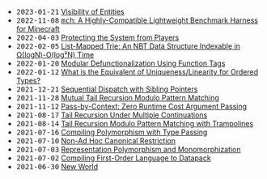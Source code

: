 - <samp>2023-01-21</samp> [Visibility of Entities](https://github.com/intsuc/blog/blob/main/posts/2023-01-21.md)
- <samp>2022-11-08</samp> [<samp>mch</samp>: A Highly-Compatible Lightweight Benchmark Harness for Minecraft](https://github.com/intsuc/blog/blob/main/posts/2022-11-08.md)
- <samp>2022-04-03</samp> [Protecting the System from Players](https://github.com/intsuc/blog/blob/main/posts/2022-04-03.md)
- <samp>2022-02-05</samp> [List-Mapped Trie: An NBT Data Structure Indexable in Ω(logN)-O(log²N) Time](https://github.com/intsuc/blog/blob/main/posts/2022-02-05.md)
- <samp>2022-01-20</samp> [Modular Defunctionalization Using Function Tags](https://github.com/intsuc/blog/blob/main/posts/2022-01-20.md)
- <samp>2022-01-12</samp> [What is the Equivalent of Uniqueness/Linearity for Ordered Types?](https://github.com/intsuc/blog/blob/main/posts/2022-01-12.md)
- <samp>2021-12-21</samp> [Sequential Dispatch with Sibling Pointers](https://github.com/intsuc/blog/blob/main/posts/2021-12-21.md)
- <samp>2021-11-28</samp> [Mutual Tail Recursion Modulo Pattern Matching](https://github.com/intsuc/blog/blob/main/posts/2021-11-28.md)
- <samp>2021-11-12</samp> [Pass-by-Context: Zero Runtime Cost Argument Passing](https://github.com/intsuc/blog/blob/main/posts/2021-11-12.md)
- <samp>2021-08-17</samp> [Tail Recursion Under Multiple Continuations](https://github.com/intsuc/blog/blob/main/posts/2021-08-17.md)
- <samp>2021-08-14</samp> [Tail Recursion Modulo Pattern Matching with Trampolines](https://github.com/intsuc/blog/blob/main/posts/2021-08-14.md)
- <samp>2021-07-16</samp> [Compiling Polymorphism with Type Passing](https://github.com/intsuc/blog/blob/main/posts/2021-07-16.md)
- <samp>2021-07-10</samp> [Non-Ad Hoc Canonical Restriction](https://github.com/intsuc/blog/blob/main/posts/2021-07-10.md)
- <samp>2021-07-03</samp> [Representation Polymorphism and Monomorphization](https://github.com/intsuc/blog/blob/main/posts/2021-07-03.md)
- <samp>2021-07-02</samp> [Compiling First-Order Language to Datapack](https://github.com/intsuc/blog/blob/main/posts/2021-07-02.md)
- <samp>2021-06-30</samp> [New World](https://github.com/intsuc/blog/blob/main/posts/2021-06-30.md)
